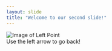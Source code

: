 ```yaml
---
layout: slide
title: "Welcome to our second slide!"
---
```

![Image of Left Point](https://cdn.pixabay.com/photo/2012/04/24/13/58/arrow-40169_960_720.png)
<br>
Use the left arrow to go back!